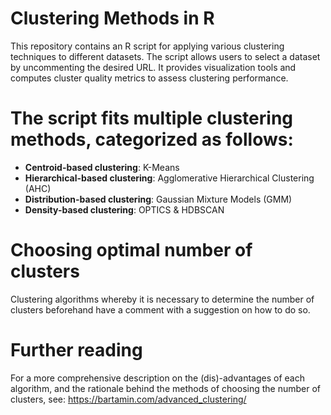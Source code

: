 # Clustering Methods in R

This repository contains an R script for applying various clustering techniques to different datasets. The script allows users to select a dataset by uncommenting the desired URL.
It provides visualization tools and computes cluster quality metrics to assess clustering performance. 

# The script fits multiple clustering methods, categorized as follows:

- **Centroid-based clustering**: K-Means  
- **Hierarchical-based clustering**: Agglomerative Hierarchical Clustering (AHC)  
- **Distribution-based clustering**: Gaussian Mixture Models (GMM)  
- **Density-based clustering**: OPTICS & HDBSCAN

# Choosing optimal number of clusters

Clustering algorithms whereby it is necessary to determine the number of clusters beforehand have a comment with a suggestion on how to do so. 

# Further reading

For a more comprehensive description on the (dis)-advantages of each algorithm, and the rationale behind the methods of choosing the number of clusters, see: https://bartamin.com/advanced_clustering/

